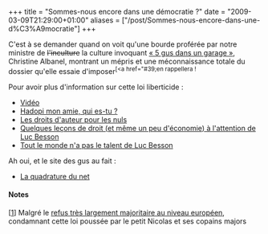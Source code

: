 +++
title = "Sommes-nous encore dans une démocratie ?"
date = "2009-03-09T21:29:00+01:00"
aliases = ["/post/Sommes-nous-encore-dans-une-d%C3%A9mocratie"]
+++
    <p>C'est à se demander quand on voit qu'une bourde proférée par notre ministre de <del>l'inculture</del> la culture invoquant <a href="http://www.pcinpact.com/actu/news/49573-hadopi-riposte-communication-quadrature-net.htm" hreflang="fr">« 5 gus dans un garage »</a>, Christine Albanel, montrant un mépris et une méconnaissance totale du dossier qu'elle essaie d'imposer<sup>[<a href="#39;en rappellera !<p>


<p>Pour avoir plus d&#39;information sur cette loi liberticide :</p>
<ul>
<li><a href="http://e.blip.tv/scripts/flash/showplayer.swf?file=http%3A%2F%2Fblip.tv/rss/flash/1753778&amp;showplayerpath=http%3A%2F%2Fblip.tv/scripts/flash/showplayer.swf&amp;feedurl=http%3A//Framasoft.blip.tv/rss/flash&amp;brandname=Framasoft&amp;brandlink=http%3A//www.framasoft.org&amp;enablejs=true&amp;tabType3=none&amp;tabType1=details&amp;tabType2=guide&amp;tabTitle1=A%20propos&amp;tabTitle2=FramaTube&amp;tabUrl2=http%3A//Framasoft.blip.tv/rss/flash" hreflang="fr">Vidéo</a></li>
<li><a href="http://www.maitre-eolas.fr/" title="fr">Hadopi mon amie, qui es-tu ?</a></li>
<li><a href="http://www.maitre-eolas.fr/2009/02/20" hreflang="fr">Les droits d'auteur pour les nuls</a></li>
<li><a href="http://www.maitre-eolas.fr/2009/02/16" hreflang="fr">Quelques leçons de droit (et même un peu d'économie) à l'attention de Luc Besson</a></li>
<li><a href="http://www.maitre-eolas.fr/2009/02/18" hreflang="fr">Tout le monde n'a pas le talent de Luc Besson</a></li>
</ul>

<p>Ah oui, et le site des gus au fait :</p>
<ul>
<li><a href="http://www.laquadrature.net/" hreflang="fr">La quadrature du net</a></li>
</ul>
<div><h4>Notes</h4>
<p>[<a href="#rev-pnote-71-1">1</a>] Malgré le <a href="http://www.laquadrature.net/fr/leurope-doit-resister-a-lautoritarisme-de-nicolas-sarkozy" hreflang="fr">refus très largement majoritaire au niveau européen</a>, condamnant cette loi poussée par le petit Nicolas et ses copains majors</p><div>